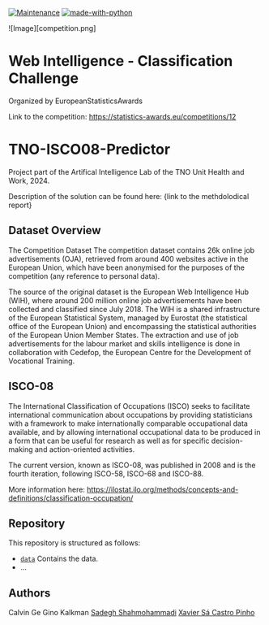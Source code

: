 [![Maintenance](https://img.shields.io/badge/Maintained%3F-yes-green.svg)](https://GitHub.com/Naereen/StrapDown.js/graphs/commit-activity)  [![made-with-python](https://img.shields.io/badge/Made%20with-Python-1f425f.svg)](https://www.python.org/)

![Image][competition.png]

# Web Intelligence - Classification Challenge
Organized by EuropeanStatisticsAwards

Link to the competition: https://statistics-awards.eu/competitions/12

# TNO-ISCO08-Predictor

Project part of the Artifical Intelligence Lab of the TNO Unit Health and Work, 2024.

Description of the solution can be found here: {link to the methdolodical report}

## Dataset Overview

The Competition Dataset
The competition dataset contains 26k online job advertisements (OJA), retrieved from around 400 websites active in the European Union, which have been anonymised for the purposes of the competition (any reference to personal data).

The source of the original dataset is the European Web Intelligence Hub (WIH), where around 200 million online job advertisements have been collected and classified since July 2018. The WIH is a shared infrastructure of the European Statistical System, managed by Eurostat (the statistical office of the European Union) and encompassing the statistical authorities of the European Union Member States. The extraction and use of job advertisements for the labour market and skills intelligence is done in collaboration with Cedefop, the European Centre for the Development of Vocational Training.

## ISCO-08

The International Classification of Occupations (ISCO) seeks to facilitate international communication about occupations by providing statisticians with a framework to make internationally comparable occupational data available, and by allowing international occupational data to be produced in a form that can be useful for research as well as for specific decision-making and action-oriented activities.

The current version, known as ISCO-08, was published in 2008 and is the fourth iteration, following ISCO-58, ISCO-68 and ISCO-88. 

More information here: https://ilostat.ilo.org/methods/concepts-and-definitions/classification-occupation/

## Repository
This repository is structured as follows:
- [`data`](data/) Contains the data.
- ...

##  Authors
Calvin Ge
Gino Kalkman
[Sadegh Shahmohammadi](https://github.com/SadeghNick)
[Xavier Sá Castro Pinho](https://github.com/xavierpinho23/)
